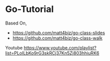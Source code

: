 # Go-Tutorial

Based On,

 - https://github.com/matt4biz/go-class-slides
 - https://github.com/matt4biz/go-class-walk
 

Youtube https://www.youtube.com/playlist?list=PLoILbKo9rG3skRCj37Kn5Zj803hhiuRK6
